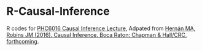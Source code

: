 # R-Causal-Inference
R codes for [PHC6016 Causal Inference Lecture](http://slides.com/benh-hu/causal-inference/fullscreen),
Adpated from [Hernán MA, Robins JM (2016). Causal Inference. Boca Raton: Chapman & Hall/CRC, forthcoming](https://www.hsph.harvard.edu/miguel-hernan/causal-%20inference-book/).


